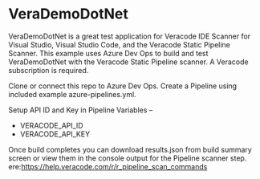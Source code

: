 # VeraDemoDotNet

VeraDemoDotNet is a great test application for Veracode IDE Scanner for Visual Studio, Visual Studio Code, and the Veracode Static Pipeline Scanner. 
This example uses Azure Dev Ops to build and test VeraDemoDotNet with the Veracode Static Pipeline scanner.  A Veracode subscription is required.

Clone or connect this repo to Azure Dev Ops. Create a Pipeline using included example azure-pipelines.yml.

Setup API ID and Key in Pipeline Variables –
- VERACODE_API_ID
- VERACODE_API_KEY

Once build completes you can download results.json from build summary screen or view them in the console output for the Pipeline scanner step.  
ere:https://help.veracode.com/r/r_pipeline_scan_commands